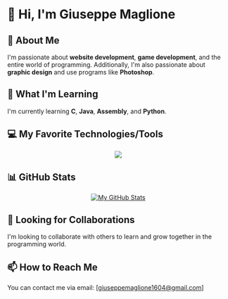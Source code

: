 # 👋 Hi, I'm Giuseppe Maglione

## 👀 About Me
I'm passionate about **website development**, **game development**, and the entire world of programming. Additionally, I'm also passionate about **graphic design** and use programs like **Photoshop**.

## 🌱 What I'm Learning
I'm currently learning **C**, **Java**, **Assembly**, and **Python**.

## 💻 My Favorite Technologies/Tools
<p align="center">
  <a href="https://skillicons.dev">
    <img src="https://skillicons.dev/icons?i=git,ae,ps,c,cpp,eclipse,java,php,html,css,js,ubuntu,vscode,bash,linux" />
  </a>
</p>

## 📊 GitHub Stats
<p align="center">
  <a href="https://github.com/anuraghazra/github-readme-stats">
    <img src="https://github-readme-stats.vercel.app/api?username=peppe1604&hide=0,prs&show_icons=true&theme=midnight-purple" alt="My GitHub Stats" />
  </a>
</p>

## 💞️ Looking for Collaborations
I'm looking to collaborate with others to learn and grow together in the programming world.

## 📫 How to Reach Me
You can contact me via email: [giuseppemaglione1604@gmail.com]

